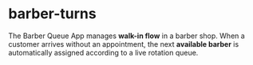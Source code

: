 # barber-turns
The Barber Queue App manages **walk-in flow** in a barber shop. When a customer arrives without an appointment, the next **available barber** is automatically assigned according to a live rotation queue.
